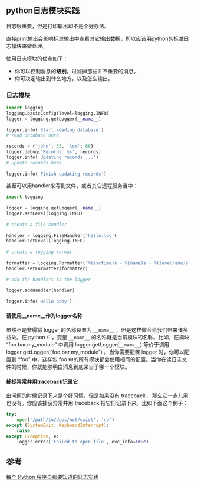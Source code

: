## python日志模块实践
日志很重要，但是打印输出却不是个好办法。

直接print输出会影响标准输出中查看其它输出数据，所以应该用python的标准日志模块来做处理。


使用日志模块的优点如下：

 - 你可以控制消息的**级别**，过滤掉那些并不重要的消息。
 - 你可决定输出到什么地方，以及怎么输出。


### 日志模块

``` python
import logging
logging.basicConfig(level=logging.INFO)
logger = logging.getLogger(__name__)
 
logger.info('Start reading database')
# read database here
 
records = {'john': 55, 'tom': 66}
logger.debug('Records: %s', records)
logger.info('Updating records ...')
# update records here
 
logger.info('Finish updating records')
```

甚至可以用handler来写到文件，或者其它远程服务当中：

``` python
import logging
 
logger = logging.getLogger(__name__)
logger.setLevel(logging.INFO)
 
# create a file handler
 
handler = logging.FileHandler('hello.log')
handler.setLevel(logging.INFO)
 
# create a logging format
 
formatter = logging.Formatter('%(asctime)s - %(name)s - %(levelname)s - %(message)s')
handler.setFormatter(formatter)
 
# add the handlers to the logger
 
logger.addHandler(handler)
 
logger.info('Hello baby')
```

#### 请使用__name__作为logger名称
虽然不是非得将 logger 的名称设置为 `__name__` ，但是这样做会给我们带来诸多益处。在 python 中，变量 `__name__` 的名称就是当前模块的名称。比如，在模块 “foo.bar.my_module” 中调用 logger.getLogger(`__name__`) 等价于调用logger.getLogger(“foo.bar.my_module”) 。当你需要配置 logger 时，你可以配置到 “foo” 中，这样包 foo 中的所有模块都会使用相同的配置。当你在读日志文件的时候，你就能够明白消息到底来自于哪一个模块。

#### 捕捉异常并用traceback记录它
出问题的时候记录下来是个好习惯，但是如果没有 traceback ，那么它一点儿用也没有。你应该捕获异常并用 traceback 把它们记录下来。比如下面这个例子：

``` python
try:
    open('/path/to/does/not/exist', 'rb')
except (SystemExit, KeyboardInterrupt):
    raise
except Exception, e:
    logger.error('Failed to open file', exc_info=True)
```

## 参考
[每个 Python 程序员都要知道的日志实践](http://python.jobbole.com/81666/)